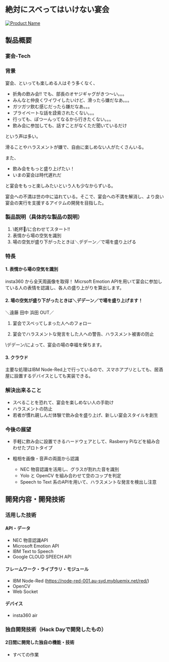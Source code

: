 # `絶対にスベってはいけない宴会`

[![Product Name](https://raw.github.com/GabLeRoux/WebMole/master/ressources/WebMole_Youtube_Video.png)](https://www.youtube.com/channel/UC4PtjOfZTbVp9DwtJv82Lzg)

## 製品概要
### 宴会-Tech

### 背景

宴会、といっても楽しめる人はそう多くなく、

- 折角の飲み会!! でも、部長のオヤジギャグがきつ〜い。。。
- みんなと仲良くワイワイしたいけど、滑ったら嫌だなあ。。。
- ガツガツ飲む感じだったら嫌だなあ。。。
- プライベートな話を詮索されたくない。。。
- 行っても、ぽつーんってなるから行きたくない。。。
- 飲み会に参加しても、話すことがなくただ聞いているだけ

という声は多い。

滑ることやハラスメントが嫌で、自由に楽しめない人がたくさんいる。

また、

- 飲み会をもっと盛り上げたい！
- いまの宴会は時代遅れだ

と宴会をもっと楽しみたいという人も少なからずいる。

宴会への不満は世の中に溢れている。そこで、宴会への不満を解消し、より良い宴会の実行を支援するアイテムの開発を目指した。

### 製品説明（具体的な製品の説明）

1. \乾杯🍻/に合わせてスタート!!
1. 表情から場の空気を識別
1. 場の空気が盛り下がったときは＼デデーン／で場を盛り上げる

### 特長

#### 1. 表情から場の空気を識別

insta360 から全天周画像を取得！
Micrsoft Emotion APIを用いて宴会に参加している人の表情を認識し、各人の盛り上がりを算出します。

#### 2. 場の空気が盛り下がったときは＼デデーン／で場を盛り上げます！

＼遠藤 田中 浜田 OUT／

1. 宴会でスベってしまった人へのフォロー

1. 宴会でハラスメントな発言をした人への警告、ハラスメント被害の防止

\デデーン/によって、宴会の場の幸福を保ちます。

#### 3. クラウド

主要な処理はIBM Node-Red上で行っているので、スマホアプリとしても、居酒屋に設置するデバイスとしても実装できる。


### 解決出来ること

- スベることを恐れて、宴会を楽しめない人の手助け
- ハラスメントの防止
- 若者が慣れ親しんだ体験で飲み会を盛り上げ、新しい宴会スタイルを創生


### 今後の展望

- 手軽に飲み会に設置できるハードウェアとして、Rasberry Piなどを組み合わせたプロトタイプ

- 粗相を画像・音声の両面から認識
  - NEC 物音認識を活用し、グラスが割れた音を識別
  - Yolo と OpenCV を組み合わせて空のコップを判定
  - Speech to Text 系のAPIを用いて、ハラスメントな発言を検出し注意

## 開発内容・開発技術
### 活用した技術
#### API・データ

* NEC 物音認識API
* Microsoft Emotion API
* IBM Text to Speech
* Google CLOUD SPEECH API

#### フレームワーク・ライブラリ・モジュール
* IBM Node-Red (https://node-red-001.au-syd.mybluemix.net/red/)
* OpenCV
* Web Socket

#### デバイス
* insta360 air


### 独自開発技術（Hack Dayで開発したもの）
#### 2日間に開発した独自の機能・技術
* すべての作業
